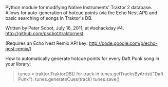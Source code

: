 Python module for modifying Native Instruments' Traktor 2 database.
Allows for auto-generation of hotcue points (via the Echo Nest API) and basic searching of songs in Traktor's DB.

Written by Peter Sobot, July 16, 2011, at #sehackday #4.
http://github.com/psobot/traktornest

(Requires an Echo Nest Remix API key: http://code.google.com/p/echo-nest-remix/)

How to automatically generate hotcue points for every Daft Punk song in your library:
> tunes = traktor.TraktorDB()
> for track in tunes.getTracksByArtist("Daft Punk"):
>   tunes.generateCues(track)
> tunes.save()
